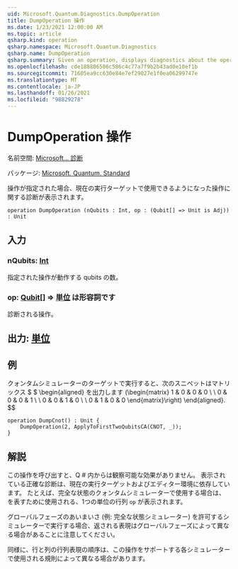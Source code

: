 ```yaml
---
uid: Microsoft.Quantum.Diagnostics.DumpOperation
title: DumpOperation 操作
ms.date: 1/23/2021 12:00:00 AM
ms.topic: article
qsharp.kind: operation
qsharp.namespace: Microsoft.Quantum.Diagnostics
qsharp.name: DumpOperation
qsharp.summary: Given an operation, displays diagnostics about the operation that are made available by the current execution target.
ms.openlocfilehash: cde188806506c586c4c77a7f9b2b43ad0e10ef1b
ms.sourcegitcommit: 71605ea9cc630e84e7ef29027e1f0ea06299747e
ms.translationtype: MT
ms.contentlocale: ja-JP
ms.lasthandoff: 01/26/2021
ms.locfileid: "98829278"
---
```

# <a name="dumpoperation-operation"></a>DumpOperation 操作

名前空間: [Microsoft... 診断](xref:Microsoft.Quantum.Diagnostics)

パッケージ: [Microsoft. Quantum. Standard](https://nuget.org/packages/Microsoft.Quantum.Standard)


操作が指定された場合、現在の実行ターゲットで使用できるようになった操作に関する診断が表示されます。

```qsharp
operation DumpOperation (nQubits : Int, op : (Qubit[] => Unit is Adj)) : Unit
```


## <a name="input"></a>入力

### <a name="nqubits--int"></a>nQubits: [Int](xref:microsoft.quantum.lang-ref.int)

指定された操作が動作する qubits の数。


### <a name="op--qubit--unit--is-adj"></a>op: [Qubit](xref:microsoft.quantum.lang-ref.qubit)[] => [単位](xref:microsoft.quantum.lang-ref.unit)  は形容詞です

診断される操作。



## <a name="output--unit"></a>出力: [単位](xref:microsoft.quantum.lang-ref.unit)



## <a name="example"></a>例

クォンタムシミュレーターのターゲットで実行すると、次のスニペットはマトリックス $ $ \begin{aligned} を出力します (\begin{matrix} 1 & 0 & 0 & 0 \\ \\ 0 & 0 & 0 & 1 \\ \\ 0 & 0 & 1 & 0 \\ \\ 0 & 1 & 0 & 0 \end{matrix}\right) \end{aligned}.
$$

```qsharp
operation DumpCnot() : Unit {
    DumpOperation(2, ApplyToFirstTwoQubitsCA(CNOT, _));
}
```

## <a name="remarks"></a>解説

この操作を呼び出すと、Q # 内からは観察可能な効果がありません。 表示されている正確な診断は、現在の実行ターゲットおよびエディター環境に依存しています。
たとえば、完全な状態のクォンタムシミュレーターで使用する場合は、を表すために使用される、1つの単位の行列 `op` が表示されます。

グローバルフェーズのあいまいさ (例: 完全な状態シミュレーター) を許可するシミュレーターで実行する場合、返される表現はグローバルフェーズによって異なる場合があることに注意してください。

同様に、行と列の行列表現の順序は、この操作をサポートする各シミュレーターで使用される規則によって異なる場合があります。